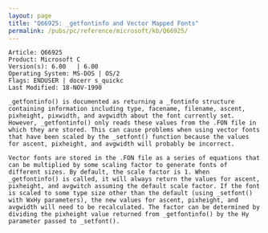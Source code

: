 ```yaml
---
layout: page
title: "Q66925: _getfontinfo and Vector Mapped Fonts"
permalink: /pubs/pc/reference/microsoft/kb/Q66925/
---
```


	Article: Q66925
	Product: Microsoft C
	Version(s): 6.00   | 6.00
	Operating System: MS-DOS | OS/2
	Flags: ENDUSER | docerr s_quickc
	Last Modified: 18-NOV-1990
	
	_getfontinfo() is documented as returning a _fontinfo structure
	containing information including type, facename, filename, ascent,
	pixheight, pixwidth, and avgwidth about the font currently set.
	However, _getfontinfo() only reads these values from the .FON file in
	which they are stored. This can cause problems when using vector fonts
	that have been scaled by the _setfont() function because the values
	for ascent, pixheight, and avgwidth will probably be incorrect.
	
	Vector fonts are stored in the .FON file as a series of equations that
	can be multiplied by some scaling factor to generate fonts of
	different sizes. By default, the scale factor is 1. When
	_getfontinfo() is called, it will always return the values for ascent,
	pixheight, and avgwitch assuming the default scale factor. If the font
	is scaled to some type size other than the default (using _setfont()
	with WxHy parameters), the new values for ascent, pixheight, and
	avgwidth will need to be recalculated. The factor can be determined by
	dividing the pixheight value returned from _getfontinfo() by the Hy
	parameter passed to _setfont().
